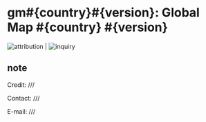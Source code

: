 # gm#{country}#{version}: Global Map #{country} #{version}
![attribution](https://globalmaps.github.io/globalmaps/attribution.png) | ![inquiry](https://globalmaps.github.io/globalmaps/inquiry.png)
## note
Credit: ///

Contact: ///

E-mail: ///
